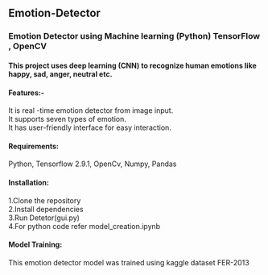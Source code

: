## Emotion-Detector	

### Emotion Detector using Machine learning (Python) TensorFlow , OpenCV	 

  	
#### This project uses deep learning (CNN) to recognize human emotions like happy, sad, anger, neutral etc.	
	
	
#### Features:-		
It is real -time emotion detector from image input.		
It supports seven types of emotion.		
It has user-friendly interface for easy interaction.																			
	
#### Requirements:		
Python, Tensorflow 2.9.1, OpenCv, Numpy, Pandas	
	

#### Installation:	
1.Clone the repository	
2.Install dependencies	
3.Run Detetor(gui.py)	
4.For python code refer model_creation.ipynb	
	

#### Model Training:	
This emotion detector model was trained using kaggle dataset FER-2013			
